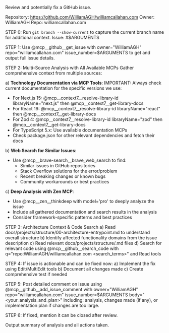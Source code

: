 Review and potentially fix a GitHub issue.

Repository: <https://github.com/WilliamAGH/williamcallahan.com>
Owner: WilliamAGH
Repo: williamcallahan.com

STEP 0: Run `git branch --show-current` to capture the current branch name for additional context.
Issue: #$ARGUMENTS

STEP 1: Use @mcp__github__get_issue with owner="WilliamAGH" repo="williamcallahan.com" issue_number=$ARGUMENTS to get and output full issue details.

STEP 2: Multi-Source Analysis with All Available MCPs
Gather comprehensive context from multiple sources:

a) **Technology Documentation via MCP Tools**:
   IMPORTANT: Always check current documentation for the specific versions we use:
   - For Next.js 15: @mcp__context7__resolve-library-id libraryName="next.js" then @mcp__context7__get-library-docs
   - For React 19: @mcp__context7__resolve-library-id libraryName="react" then @mcp__context7__get-library-docs
   - For Zod 4: @mcp__context7__resolve-library-id libraryName="zod" then @mcp__context7__get-library-docs
   - For TypeScript 5.x: Use available documentation MCPs
   - Check package.json for other relevant dependencies and fetch their docs

b) **Web Search for Similar Issues**:
   - Use @mcp__brave-search__brave_web_search to find:
     - Similar issues in GitHub repositories
     - Stack Overflow solutions for the error/problem
     - Recent breaking changes or known bugs
     - Community workarounds or best practices

c) **Deep Analysis with Zen MCP**:
   - Use @mcp__zen__thinkdeep with model='pro' to deeply analyze the issue
   - Include all gathered documentation and search results in the analysis
   - Consider framework-specific patterns and best practices

STEP 3: Architecture Context & Code Search
a) Read docs/projects/structure/00-architecture-entrypoint.md to understand overall structure
b) Identify affected functionality domains from the issue description
c) Read relevant docs/projects/structure/<functionality>.md files
d) Search for relevant code using @mcp__github__search_code with q="repo:WilliamAGH/williamcallahan.com <search_terms>" and Read tools

STEP 4: If issue is actionable and can be fixed now:
a) Implement the fix using Edit/MultiEdit tools
b) Document all changes made
c) Create comprehensive test if needed

STEP 5: Post detailed comment on issue using @mcp__github__add_issue_comment with owner="WilliamAGH" repo="williamcallahan.com" issue_number=$ARGUMENTS body="<your_analysis_and_plan>" including: analysis, changes made (if any), or implementation plan if changes are too large.

STEP 6: If fixed, mention it can be closed after review.

Output summary of analysis and all actions taken.
